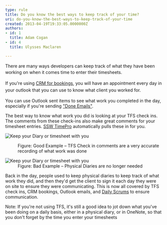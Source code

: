 ```yaml
---
type: rule
title: Do you know the best ways to keep track of your time?
uri: do-you-know-the-best-ways-to-keep-track-of-your-time
created: 2013-04-19T19:33:05.0000000Z
authors:
- id: 1
  title: Adam Cogan
- id: 4
  title: Ulysses Maclaren

---
```




<span class='intro'> <p><span style="line-height&#58;20px;">​There are many ways developers can keep track of what they have been working on when it comes time to enter their timesheets.</span>​</p> </span>

<span style="line-height&#58;1.6;">If you're using </span><a href="/Communication/RulesToBetterCRMForUsers/Pages/How-to-book-developers-for-a-project.aspx" style="line-height&#58;1.6;">CRM for bookings</a><span style="line-height&#58;1.6;">, you will have an appointment every day in your outlook that you can use to know what client you worked for.</span><br><p>You can use Outlook sent items to see what work you completed in the day, especially if you're sending <a href="/Communication/RulesToBetterEmail/Pages/DoYouIncludeUsefulDetailInYourDONEEmail.aspx">&quot;Done Emails&quot;</a>.</p><p>The best way to know what work you did is looking at your TFS check ins. The comments from these check-ins also make great comments for your timesheet entries. <a href="https&#58;//timepro.ssw.com.au/Home/Easy#/bored">SSW TimePro</a> automatically pulls these in for you.</p><dl class="goodImage"><dt> 
      <img alt="Keep your Diary or timesheet with you" src="/Management/Rules-to-Better-Timesheets/PublishingImages/TFS-comments.png" /> 
   </dt><dd>Figure&#58; Good Example – TFS Check in comments are a very accurate recording of what work was done</dd></dl><dl class="badImage"><dt> 
      <img alt="Keep your Diary or timesheet with you" src="/Management/Rules-to-Better-Timesheets/PublishingImages/diary.jpg" /> 
   </dt><dd>Figure&#58; Bad Example – Physical Diaries are no longer needed</dd></dl><p>Back in the day, people used to keep physical diaries to keep track of what work they did, and then they'd get the client to sign it each day they were on site to ensure they were communicating. This is now all covered by TFS check ins, CRM bookings, Outlook emails, and <a href="/Management/RulesToSuccessfulProjects/Pages/DailyStandUpScrum.aspx">Daily Scrums</a>​ to ensure communication.</p><p>Note&#58; If you're not using TFS, it's still a good idea to jot down what you've been doing on a daily basis, either in a physical diary, or in OneNote, so that you don't forget by the&#160;time  you enter your timesheets</p>


